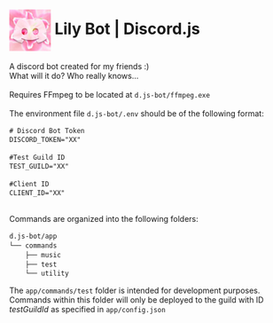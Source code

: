 <h1><img align="center" src="misc/art_assets/lily_icon/lily_icon_d.png" alt="drawing" width="75"/> Lily Bot | Discord.js</h1>

A discord bot created for my friends :)
\
What will it do? Who really knows...
\
\
Requires FFmpeg to be located at `d.js-bot/ffmpeg.exe`
\
\
The environment file `d.js-bot/.env` should be of the following format:
```env
# Discord Bot Token
DISCORD_TOKEN="XX"

#Test Guild ID
TEST_GUILD="XX"

#Client ID
CLIENT_ID="XX"
```
\
Commands are organized into the following folders:
```md
d.js-bot/app
└── commands
    ├── music
    ├── test
    └── utility
```
The `app/commands/test` folder is intended for development purposes. Commands within this folder will only be deployed to the guild with ID *testGuildId* as specified in `app/config.json`
